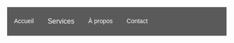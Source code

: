 <!DOCTYPE html>
<html lang="fr">
<head>
    <meta charset="UTF-8">
    <meta name="viewport" content="width=device-width, initial-scale=1.0">
    <title>U.S. Colomiers Féminine 24/25</title>
    <style>
        body {
            background-image: url('sitefond.png');
            background-repeat: no-repeat; /* Empêche la répétition de l'image */
            background-size: cover; /* L'image couvre toute l'écran */
            margin: 0; /* Supprime les marges par défaut */
            font-family: Arial, sans-serif; /* Police générique */
        }
        /* Style du menu */
        .menu {
            background-color: rgba(51, 51, 51, 0.8); /* Couleur de fond avec opacité */
            overflow: hidden;
            padding: 10px 0; /* Espacement vertical */
        }
        /* Liens du menu */
        .menu a {
            float: left;
            display: block;
            color: white;
            text-align: center;
            padding: 14px 16px;
            text-decoration: none;
        }
        /* Change la couleur lorsque l'on survole */
        .menu a:hover {
            background-color: rgba(17, 17, 17, 0.8);
        }
        /* Conteneur pour le sous-menu */
        .dropdown {
            float: left;
            overflow: hidden;
        }
        /* Bouton du sous-menu */
        .dropdown .dropbtn {
            background-color: inherit; /* Utilise la couleur de fond du parent */
            border: none;
            cursor: pointer;
            padding: 14px 16px;
            color: white;
            font-size: 16px;
        }
        /* Style du sous-menu (caché par défaut) */
        .dropdown-content {
            display: none;
            position: absolute;
            background-color: #f9f9f9; /* Couleur de fond du sous-menu */
            min-width: 160px;
            box-shadow: 0px 8px 16px 0px rgba(0,0,0,0.2);
            z-index: 1;
        }
        /* Liens du sous-menu */
        .dropdown-content a {
            float: none;
            color: black;
            text-decoration: none;
            text-align: left;
            padding: 12px 16px;
        }
        /* Changer la couleur lorsqu'on survole un lien du sous-menu */
        .dropdown-content a:hover {
            background-color: #ddd;
        }
        /* Afficher le sous-menu lorsque le bouton est survolé */
        .dropdown:hover .dropdown-content {
            display: block;
        }
    </style>
</head>
<body>
    <div class="menu">
        <a href="#accueil">Accueil</a>
        <div class="dropdown">
            <button class="dropbtn">Services</button>
            <div class="dropdown-content">
                <a href="#service1">Service 1</a>
                <a href="#service2">Service 2</a>
                <a href="#service3">Service 3</a>
            </div>
        </div>
        <a href="#about">À propos</a>
        <a href="#contact">Contact</a>
    </div>

</body>
</html>
